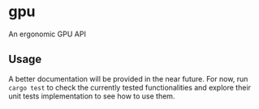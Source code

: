 # gpu
An ergonomic GPU API

## Usage

A better documentation will be provided in the near future. For now, run `cargo test` to check the currently tested functionalities and explore their unit tests implementation to see how to use them.

